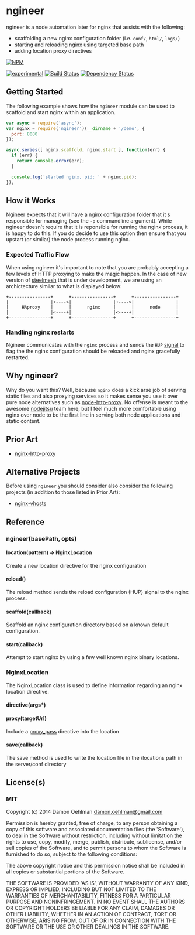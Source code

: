 # ngineer

ngineer is a node automation later for nginx that assists with the following:

- scaffolding a new nginx configuration folder (i.e. `conf/`, `html/`, `logs/`)
- starting and reloading nginx using targeted base path
- adding location proxy directives


[![NPM](https://nodei.co/npm/ngineer.png)](https://nodei.co/npm/ngineer/)

[![experimental](https://img.shields.io/badge/stability-experimental-red.svg)](https://github.com/badges/stability-badges) [![Build Status](https://img.shields.io/travis/DamonOehlman/ngineer.svg?branch=master)](https://travis-ci.org/DamonOehlman/ngineer) [![Dependency Status](https://david-dm.org/DamonOehlman/ngineer.svg)](https://david-dm.org/DamonOehlman/ngineer) 

## Getting Started

The following example shows how the `ngineer` module can be used to scaffold and start nginx within an application.

```js
var async = require('async');
var nginx = require('ngineer')(__dirname + '/demo', {
  port: 8080
});

async.series([ nginx.scaffold, nginx.start ], function(err) {
  if (err) {
    return console.error(err);
  }

  console.log('started nginx, pid: ' + nginx.pid);
});

```


## How it Works

Ngineer expects that it will have a nginx configuration folder that it s responsible for managing (see the `-p` commandline argument).  While ngineer doesn't require that it is reponsible for running the nginx process, it is happy to do this.  If you do decide to use this option then ensure that you upstart (or similar) the node process running nginx.

### Expected Traffic Flow

When using ngineer it's important to note that you are probably accepting a few levels of HTTP proxying to make the magic happen.  In the case of new version of [steelmesh](https://github.com/steelmesh/steelmesh) that is under development, we are using an archictecture similar to what is displayed below:

```
+----------------+      +----------------+      +----------------+
|                |+---->|                |+---->|                |
|     HAproxy    |      |      nginx     |      |      node      |
|                |<----+|                |<----+|                |
+----------------+      +----------------+      +----------------+
```

### Handling nginx restarts

Ngineer communicates with the `nginx` process and sends the `HUP` [signal](http://wiki.nginx.org/CommandLine#Loading_a_New_Configuration_Using_Signals)
to flag the the nginx configuration should be reloaded and nginx gracefully restarted.


## Why ngineer?

Why do you want this?  Well, because `nginx` does a kick arse job of serving
static files and also proxying services so it makes sense you use it over
pure node alternatives such as [node-http-proxy](https://github.com/nodejitsu/node-http-proxy).
No offense is meant to the awesome [nodejitsu](nodejitsu.com) team here, but
I feel much more comfortable using nginx over node to be the first line in
serving both node applications and static content.

## Prior Art

- [nginx-http-proxy](https://github.com/liamoehlman/nginx-http-proxy)

## Alternative Projects

Before using `ngineer` you should consider also consider the following
projects (in addition to those listed in Prior Art):

- [nginx-vhosts](https://github.com/maxogden/nginx-vhosts)

## Reference

### ngineer(basePath, opts)

#### location(pattern) => NginxLocation

Create a new location directive for the nginx configuration

#### reload()

The reload method sends the reload configuration (HUP) signal to the nginx process.

#### scaffold(callback)

Scaffold an nginx configuration directory based on a known default
configuration.

#### start(callback)

Attempt to start nginx by using a few well known nginx binary locations.

### NginxLocation

The NginxLocation class is used to define information regarding an nginx
location directive.

#### directive(args*)

#### proxy(targetUrl)

Include a [proxy_pass](http://wiki.nginx.org/HttpProxyModule#proxy_pass)
directive into the location

#### save(callback)

The save method is used to write the location file in the /locations path
in the server/conf directory

## License(s)

### MIT

Copyright (c) 2014 Damon Oehlman <damon.oehlman@gmail.com>

Permission is hereby granted, free of charge, to any person obtaining
a copy of this software and associated documentation files (the
'Software'), to deal in the Software without restriction, including
without limitation the rights to use, copy, modify, merge, publish,
distribute, sublicense, and/or sell copies of the Software, and to
permit persons to whom the Software is furnished to do so, subject to
the following conditions:

The above copyright notice and this permission notice shall be
included in all copies or substantial portions of the Software.

THE SOFTWARE IS PROVIDED 'AS IS', WITHOUT WARRANTY OF ANY KIND,
EXPRESS OR IMPLIED, INCLUDING BUT NOT LIMITED TO THE WARRANTIES OF
MERCHANTABILITY, FITNESS FOR A PARTICULAR PURPOSE AND NONINFRINGEMENT.
IN NO EVENT SHALL THE AUTHORS OR COPYRIGHT HOLDERS BE LIABLE FOR ANY
CLAIM, DAMAGES OR OTHER LIABILITY, WHETHER IN AN ACTION OF CONTRACT,
TORT OR OTHERWISE, ARISING FROM, OUT OF OR IN CONNECTION WITH THE
SOFTWARE OR THE USE OR OTHER DEALINGS IN THE SOFTWARE.
